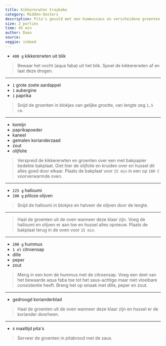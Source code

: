 ```yaml
---
title: Kikkererwten traybake
category: Midden-Oosters
description: Pita's gevuld met een hummussaus en verscheidene groenten uit de oven.
size: 2 porties
time: 45 min
author: Daan
source:
veggie: indeed
---
```


* `400 g` kikkererwten uit blik

> Bewaar het vocht (aqua faba) uit het blik.
> Spoel de kikkererwten af en laat deze drogen. 

---

<!---
	bepaal hoeveelheden
--->
* `1` grote zoete aardappel
* `1` aubergine
* `1` paprika

> Snijd de groenten in blokjes van gelijke grootte, van lengte zeg `1,5 cm`.

---

* komijn
* paprikapoeder
* kaneel
* gemalen korianderzaad
* zout
* olijfolie

> Verspreid de kikkererwten en groenten over een met bakpapier bedekte bakplaat.
> Giet hier de olijfolie en kruiden over en hussel dit alles goed door elkaar.
> Plaats de bakplaat voor `15 min` in een op `180 C` voorverwarmde oven.

--- 

* `225 g` halloumi
* `100 g` pitloze olijven

> Snijd de halloumi in blokjes en halveer de olijven door de lengte.

---

> Haal de groenten uit de oven wanneer deze klaar zijn. 
> Voeg de halloumi en olijven er aan toe en hussel alles opnieuw.
> Plaats de bakplaat terug in de oven voor `15 min`.

---

* `200 g` hummus
* `1 el` citroensap
* dille
* peper
* zout

> Meng in een kom de hummus met de citroensap. 
> Voeg een deel van het bewaarde aqua faba toe tot het saus-achtige maar niet vloeibare consistentie heeft.
> Breng het op smaak met dille, peper en zout.

---

* gedroogd korianderblad

> Haal de groenten uit de oven wanneer deze klaar zijn en hussel er de koriander doorheen.

---

* `4` maaltijd pita's

> Serveer de groenten in pitabrood met de saus.
